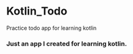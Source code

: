 # Kotlin_Todo
Practice todo app for learning kotlin

### Just an app I created for learning kotlin.

